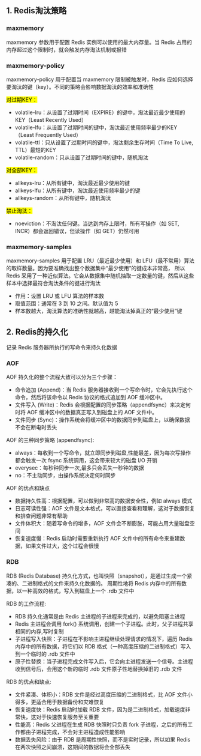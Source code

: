 ## 1. Redis淘汰策略
### maxmemory
maxmemory 参数用于配置 Redis 实例可以使用的最大内存量。当 Redis 占用的内存超过这个限制时，就会触发内存淘汰机制或报错

### maxmemory-policy
maxmemory-policy 用于配置当 maxmemory 限制被触发时，Redis 应如何选择要淘汰的键（key）。不同的策略会影响数据淘汰的效率和准确性<br>

<mark>对过期KEY：</mark>
- volatile-lru：从设置了过期时间（EXPIRE）的键中，淘汰最近最少使用的KEY（Least Recently Used）
- volatile-lfu：从设置了过期时间的键中，淘汰最近使用频率最少的KEY（Least Frequently Used）
- volatile-ttl：只从设置了过期时间的键中，淘汰剩余生存时间（Time To Live, TTL）最短的KEY
- volatile-random：只从设置了过期时间的键中，随机淘汰

<mark>对全部KEY：</mark>
- allkeys-lru：从所有键中，淘汰最近最少使用的键
- allkeys-lfu：从所有键中，淘汰最近使用频率最少的键
- allkeys-random：从所有键中，随机淘汰

<mark>禁止淘汰：</mark>
- noeviction：不淘汰任何键。当达到内存上限时，所有写操作（如 SET, INCR）都会返回错误，但读操作（如 GET）仍然可用

### maxmemory-samples
maxmemory-samples 用于配置 LRU（最近最少使用）和 LFU（最不常用）算法的取样数量。因为要准确找出整个数据集中“最少使用”的键成本非常高，
所以 Redis 采用了一种近似算法。它会从数据集中随机抽取一定数量的键，然后从这些样本中选择最符合淘汰条件的键进行淘汰
- 作用：设置 LRU 或 LFU 算法的样本数
- 取值范围：通常在 3 到 10 之间。默认值为 5
- 样本数越大，淘汰算法的准确性就越高，越能淘汰掉真正的“最少使用”键

## 2. Redis的持久化
记录 Redis 服务器所执行的写命令来持久化数据
### AOF
AOF 持久化的整个流程大致可以分为三个步骤：<br>
- 命令追加 (Append)：当 Redis 服务器接收到一个写命令时，它会先执行这个命令，然后将该命令以 Redis 协议的格式追加到 AOF 缓冲区中。
- 文件写入 (Write)：Redis 会根据配置的同步策略（appendfsync）来决定何时将 AOF 缓冲区中的数据真正写入到磁盘上的 AOF 文件中。
- 文件同步 (Sync)：操作系统会将缓冲区中的数据同步到磁盘上，以确保数据不会在断电时丢失<br>

AOF 的三种同步策略 (appendfsync):<br>
- always：每收到一个写命令，就立即同步到磁盘,性能最差，因为每次写操作都会触发一次 fsync 系统调用，这会带来较大的磁盘 I/O 开销
- everysec：每秒钟同步一次,最多只会丢失一秒钟的数据
- no：不主动同步，由操作系统决定何时同步

AOF 的优点和缺点
- 数据持久性高：根据配置，可以做到非常高的数据安全性，例如 always 模式
- 日志可读性强：AOF 文件是文本格式，可以直接查看和理解，这对于数据恢复和排查问题非常有帮助
- 文件体积大：随着写命令的增多，AOF 文件会不断膨胀，可能占用大量磁盘空间
- 恢复速度慢：Redis 启动时需要重新执行 AOF 文件中的所有命令来重建数据，如果文件过大，这个过程会很慢


### RDB
RDB (Redis Database) 持久化方式，也叫快照（snapshot），是通过生成一个紧凑的、二进制格式的文件来持久化数据的。
周期性地将 Redis 内存中的所有数据，以一种高效的格式，写入到磁盘上一个 .rdb 文件中

RDB 的工作流程:
- RDB 持久化通常是由 Redis 主进程的子进程来完成的，以避免阻塞主进程
- Redis 主进程会调用 fork() 系统调用，创建一个子进程。此时，父子进程共享相同的内存,写时复制
- 子进程写入快照：子进程在不影响主进程继续处理请求的情况下，遍历 Redis 内存中的所有数据，将它们以 RDB 格式（一种高度压缩的二进制格式）写入到一个临时的 .rdb 文件中
- 原子性替换：当子进程完成文件写入后，它会向主进程发送一个信号。主进程收到信号后，会用这个新的临时 .rdb 文件原子性地替换掉旧的 .rdb 文件

RDB 的优点和缺点:
- 文件紧凑、体积小：RDB 文件是经过高度压缩的二进制格式，比 AOF 文件小得多，更适合用于数据备份和灾难恢复
- 恢复速度快：Redis 启动时加载 RDB 文件，因为是二进制格式，加载速度非常快，这对于快速恢复服务至关重要
- 性能高：Redis 父进程在生成 RDB 快照时只负责 fork 子进程，之后的所有工作都由子进程完成，不会对主进程造成性能影响
- 数据丢失风险：由于 RDB 是周期性快照，而不是实时记录，所以如果 Redis 在两次快照之间崩溃，这期间的数据将会全部丢失
